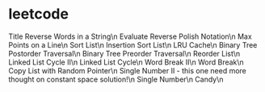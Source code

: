 leetcode
========

Title
Reverse Words in a String\n
Evaluate Reverse Polish Notation\n
Max Points on a Line\n
Sort List\n
Insertion Sort List\n
LRU Cache\n
Binary Tree Postorder Traversal\n
Binary Tree Preorder Traversal\n
Reorder List\n
Linked List Cycle II\n
Linked List Cycle\n
Word Break II\n
Word Break\n
Copy List with Random Pointer\n
Single Number II - this one need more thought on constant space solution!\n
Single Number\n
Candy\n
